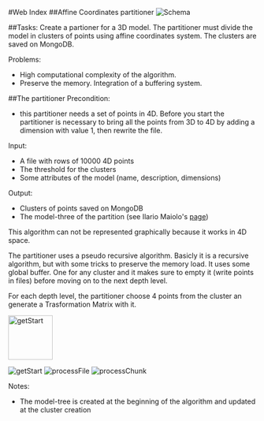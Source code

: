 #Web Index
##Affine Coordinates partitioner
![Schema](https://raw.github.com/cvdlab-bio/webindex/patrizio_dev_branch/FinalProject/SchemaWebIndex.png)

##Tasks:
Create a partioner for a 3D model. 
The partitioner must divide the model in clusters of points using affine coordinates system.
The clusters are saved on MongoDB.

Problems:
* High computational complexity of the algorithm.
* Preserve the memory. Integration of a buffering system.



##The partitioner
Precondition:
* this partitioner needs a set of points in 4D. Before you start the partitioner is necessary to bring all the points from 3D to 4D by adding a dimension with value 1, then rewrite the file.

Input:
* A file with rows of 10000 4D points
* The threshold for the clusters
* Some attributes of the model (name, description, dimensions)

Output:
* Clusters of points saved on MongoDB
* The model-three of the partition (see Ilario Maiolo's [page](https://github.com/cvdlab-bio/webindex/blob/maiolo_dev_branch/Maiolo/2013-04-18/maiolo.md))


This algorithm can not be represented graphically because it works in 4D space.

The partitioner uses a pseudo recursive algorithm.
Basicly it is a recursive algorithm, but with some tricks to preserve the memory load.
It uses some global buffer. One for any cluster and it makes sure to empty it (write points in files) before moving on to the next depth level.

For each depth level, the partitioner choose 4 points from the cluster an generate a Trasformation Matrix with it.


<img src="https://raw.github.com/cvdlab-bio/webindex/pisanu_dev_branch/FinalProject/Affine%20Partitioner/getStart.png" alt="getStart" style="width: 90px;"/>


![getStart](https://raw.github.com/cvdlab-bio/webindex/pisanu_dev_branch/FinalProject/Affine%20Partitioner/getStart.png)
![processFile](https://raw.github.com/cvdlab-bio/webindex/pisanu_dev_branch/FinalProject/Affine%20Partitioner/processFile.png)
![processChunk](https://raw.github.com/cvdlab-bio/webindex/pisanu_dev_branch/FinalProject/Affine%20Partitioner/processChunk.png)




Notes:
* The model-tree is created at the beginning of the algorithm and updated at the cluster creation

